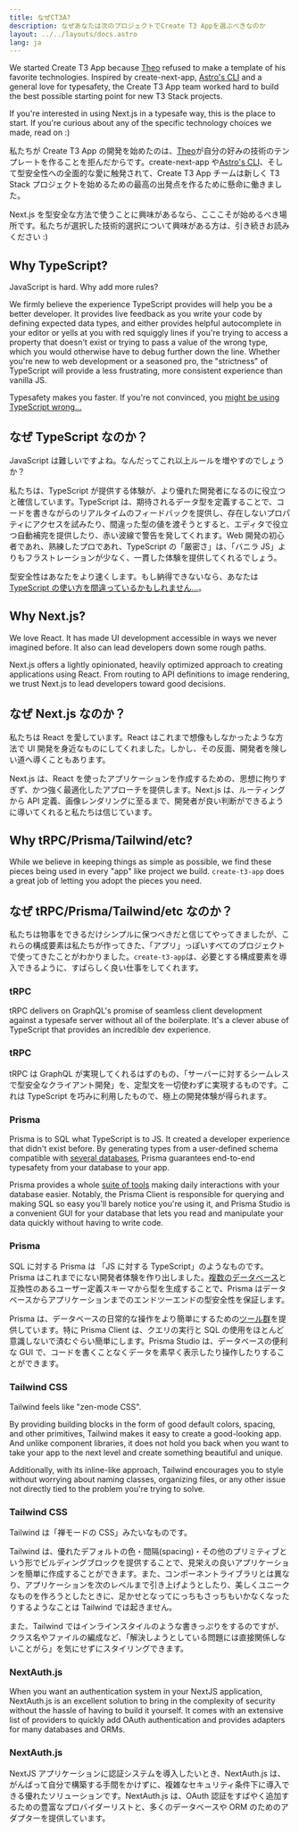 ```yaml
---
title: なぜCT3A?
description: なぜあなたは次のプロジェクトでCreate T3 Appを選ぶべきなのか
layout: ../../layouts/docs.astro
lang: ja
---
```


We started Create T3 App because [Theo](https://twitter.com/t3dotgg) refused to make a template of his favorite technologies. Inspired by create-next-app, [Astro's CLI](https://astro.build) and a general love for typesafety, the Create T3 App team worked hard to build the best possible starting point for new T3 Stack projects.

If you're interested in using Next.js in a typesafe way, this is the place to start. If you're curious about any of the specific technology choices we made, read on :)

私たちが Create T3 App の開発を始めたのは、[Theo](https://twitter.com/t3dotgg)が自分の好みの技術のテンプレートを作ることを拒んだからです。create-next-app や[Astro's CLI](https://astro.build)、そして型安全性への全面的な愛に触発されて、Create T3 App チームは新しく T3 Stack プロジェクトを始めるための最高の出発点を作るために懸命に働きました。

Next.js を型安全な方法で使うことに興味があるなら、こここそが始めるべき場所です。私たちが選択した技術的選択について興味がある方は、引き続きお読みください :)

## Why TypeScript?

JavaScript is hard. Why add more rules?

We firmly believe the experience TypeScript provides will help you be a better developer. It provides live feedback as you write your code by defining expected data types, and either provides helpful autocomplete in your editor or yells at you with red squiggly lines if you're trying to access a property that doesn't exist or trying to pass a value of the wrong type, which you would otherwise have to debug further down the line. Whether you're new to web development or a seasoned pro, the "strictness" of TypeScript will provide a less frustrating, more consistent experience than vanilla JS.

Typesafety makes you faster. If you're not convinced, you [might be using TypeScript wrong...](https://www.youtube.com/watch?v=RmGHnYUqQ4k)

## なぜ TypeScript なのか？

JavaScript は難しいですよね。なんだってこれ以上ルールを増やすのでしょうか？

私たちは、TypeScript が提供する体験が、より優れた開発者になるのに役立つと確信しています。TypeScript は、期待されるデータ型を定義することで、コードを書きながらのリアルタイムのフィードバックを提供し、存在しないプロパティにアクセスを試みたり、間違った型の値を渡そうとすると、エディタで役立つ自動補完を提供したり、赤い波線で警告を発してくれます。Web 開発の初心者であれ、熟練したプロであれ、TypeScript の「厳密さ」は、「バニラ JS」よりもフラストレーションが少なく、一貫した体験を提供してくれるでしょう。

型安全性はあなたをより速くします。もし納得できないなら、あなたは[TypeScript の使い方を間違っているかもしれません...](https://www.youtube.com/watch?v=RmGHnYUqQ4k)。

## Why Next.js?

We love React. It has made UI development accessible in ways we never imagined before. It also can lead developers down some rough paths.

Next.js offers a lightly opinionated, heavily optimized approach to creating applications using React. From routing to API definitions to image rendering, we trust Next.js to lead developers toward good decisions.

## なぜ Next.js なのか？

私たちは React を愛しています。React はこれまで想像もしなかったような方法で UI 開発を身近なものにしてくれました。しかし、その反面、開発者を険しい道へ導くこともあります。

Next.js は、React を使ったアプリケーションを作成するための、思想に拘りすぎず、かつ強く最適化したアプローチを提供します。Next.js は、ルーティングから API 定義、画像レンダリングに至るまで、開発者が良い判断ができるように導いてくれると私たちは信じています。

## Why tRPC/Prisma/Tailwind/etc?

While we believe in keeping things as simple as possible, we find these pieces being used in every "app" like project we build. `create-t3-app` does a great job of letting you adopt the pieces you need.

## なぜ tRPC/Prisma/Tailwind/etc なのか？

私たちは物事をできるだけシンプルに保つべきだと信じてやってきましたが、これらの構成要素は私たちが作ってきた、「アプリ」っぽいすべてのプロジェクトで使ってきたことがわかりました。`create-t3-app`は、必要とする構成要素を導入できるように、すばらしく良い仕事をしてくれます。

### tRPC

tRPC delivers on GraphQL's promise of seamless client development against a typesafe server without all of the boilerplate. It's a clever abuse of TypeScript that provides an incredible dev experience.

### tRPC

tRPC は GraphQL が実現してくれるはずのもの、「サーバーに対するシームレスで型安全なクライアント開発」を、定型文を一切使わずに実現するものです。これは TypeScript を巧みに利用したもので、極上の開発体験が得られます。

### Prisma

Prisma is to SQL what TypeScript is to JS. It created a developer experience that didn't exist before. By generating types from a user-defined schema compatible with [several databases](https://www.prisma.io/docs/concepts/database-connectors), Prisma guarantees end-to-end typesafety from your database to your app.

Prisma provides a whole [suite of tools](https://www.prisma.io/docs/concepts/overview/should-you-use-prisma#-you-want-a-tool-that-holistically-covers-your-database-workflows) making daily interactions with your database easier. Notably, the Prisma Client is responsible for querying and making SQL so easy you'll barely notice you're using it, and Prisma Studio is a convenient GUI for your database that lets you read and manipulate your data quickly without having to write code.

### Prisma

SQL に対する Prisma は 「JS に対する TypeScript」のようなものです。Prisma はこれまでにない開発者体験を作り出しました。[複数のデータベース](https://www.prisma.io/docs/concepts/database-connectors)と互換性のあるユーザー定義スキーマから型を生成することで、Prisma はデータベースからアプリケーションまでのエンドツーエンドの型安全性を保証します。

Prisma は、データベースの日常的な操作をより簡単にするための[ツール群](https://www.prisma.io/docs/concepts/overview/should-you-use-prisma#-you-want-a-tool-that-holistically-covers-your-database-workflows)を提供しています。特に Prisma Client は、クエリの実行と SQL の使用をほとんど意識しないで済むぐらい簡単にします。Prisma Studio は、データベースの便利な GUI で、コードを書くことなくデータを素早く表示したり操作したりすることができます。

### Tailwind CSS

Tailwind feels like "zen-mode CSS".

By providing building blocks in the form of good default colors, spacing, and other primitives, Tailwind makes it easy to create a good-looking app. And unlike component libraries, it does not hold you back when you want to take your app to the next level and create something beautiful and unique.

Additionally, with its inline-like approach, Tailwind encourages you to style without worrying about naming classes, organizing files, or any other issue not directly tied to the problem you're trying to solve.

### Tailwind CSS

Tailwind は「禅モードの CSS」みたいなものです。

Tailwind は、優れたデフォルトの色・間隔(spacing)・その他のプリミティブという形でビルディングブロックを提供することで、見栄えの良いアプリケーションを簡単に作成することができます。また、コンポーネントライブラリとは異なり、アプリケーションを次のレベルまで引き上げようとしたり、美しくユニークなものを作ろうとしたときに、足かせとなってにっちもさっちもいかなくなったりするようなことは Tailwind では起きません。

また、Tailwind ではインラインスタイルのような書きっぷりをするのですが、クラス名やファイルの編成など、「解決しようとしている問題には直接関係しないことがら」を気にせずにスタイリングできます。

### NextAuth.js

When you want an authentication system in your NextJS application, NextAuth.js is an excellent solution to bring in the complexity of security without the hassle of having to build it yourself. It comes with an extensive list of providers to quickly add OAuth authentication and provides adapters for many databases and ORMs.

### NextAuth.js

NextJS アプリケーションに認証システムを導入したいとき、NextAuth.js は、がんばって自分で構築する手間をかけずに、複雑なセキュリティ条件下に導入できる優れたソリューションです。NextAuth.js は、OAuth 認証をすばやく追加するための豊富なプロバイダーリストと、多くのデータベースや ORM のためのアダプターを提供しています。
